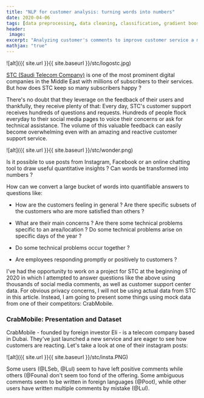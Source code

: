```yaml
---
title: "NLP for customer analysis: turning words into numbers"
date: 2020-04-06
tags: [data preprocessing, data cleaning, classification, gradient boosting, random forest, kaggle]
header:
 image: 
excerpt: "Analyzing customer's comments to improve customer service a mobile company"
mathjax: "true"
---
```



![alt]({{ site.url }}{{ site.baseurl }}/stc/logostc.jpg)

[STC (Saudi Telecom Company)](https://en.wikipedia.org/wiki/Saudi_Telecom_Company) is one of the  most prominent digital companies in the Middle East with millions of subscribers to their services. 
But how does STC keep so many subscribers happy ? 

There's no doubt that they leverage on the feedback of their users and thankfully, they receive plenty of that: Every day, STC's customer support receives hundreds of questions and requests. Hundreds of people flock everyday to their social media pages to voice their concerns or ask for technical assistance. The volume of this valuable feedback can easily become overwhelming even with an amazing and reactive customer support service.


![alt]({{ site.url }}{{ site.baseurl }}/stc/wonder.png)

Is it possible to use posts from Instagram, Facebook or an online chatting tool to draw useful quantitative insights ? Can words be transformed into numbers ? 


How can we convert a large bucket of words into quantifiable answers to questions like:

* How are the customers feeling in general ? Are there specific subsets of the customers who are more satisfied than others ?

* What are their main concerns ? Are there some technical problems specific to an area/location ?  Do some technical problems arise on specific days of the year ?

* Do some technical problems occur together ?

* Are employees responding promptly or positively to customers ?


I've had the opportunity to work on a project for STC at the beginning of 2020 in which I attempted to answer questions like the above using thousands of social media comments, as well as customer support center data. 
For obvious privacy concerns, I will not be using actual data from STC in this article. Instead, I am going to present some things using mock data from one of their competitors: CrabMobile.

### CrabMobile: Presentation and Dataset

CrabMobile - founded by foreign investor Eli - is a telecom company based in Dubai.
They've just launched a new service and are eager to see how customers are reacting. Let's take a look at one of their instagram posts:

![alt]({{ site.url }}{{ site.baseurl }}/stc/insta.PNG)


Some users (@LSeb, @Lul) seem to have left positive comments while others (@Founa) don't seem too fond of the offering. Some ambiguous comments seem to be written in foreign languages (@Poot), while other users have written multiple comments by mistake (@Lul). 








 
```python
 

```


 